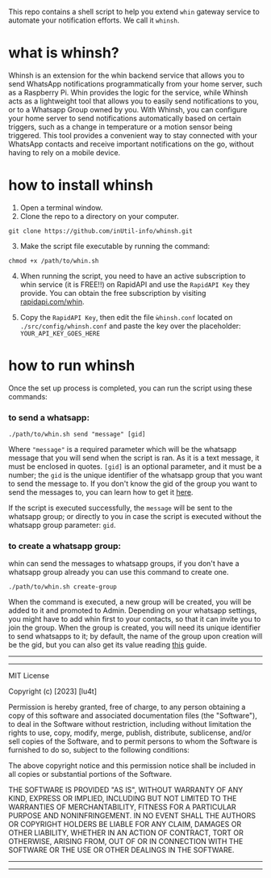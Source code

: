

This repo contains a shell script to help you extend `whin` gateway service to automate your notification efforts. We call it `whinsh`.

# what is whinsh?

Whinsh is an extension for the whin backend service that allows you to send WhatsApp notifications programmatically from your home server, such as a Raspberry Pi. Whin provides the logic for the service, while Whinsh acts as a lightweight tool that allows you to easily send notifications to you, or to a Whatsapp Group owned by you. 
With Whinsh, you can configure your home server to send notifications automatically based on certain triggers, such as a change in temperature or a motion sensor being triggered. This tool provides a convenient way to stay connected with your WhatsApp contacts and receive important notifications on the go, without having to rely on a mobile device.



# how to install whinsh

1. Open a terminal window.
2. Clone the repo to a directory on your computer.

```
git clone https://github.com/inUtil-info/whinsh.git
```

3. Make the script file executable by running the command:
    
```
chmod +x /path/to/whin.sh
```

4. When running the script, you need to have an active subscription to whin service (it is FREE!!) on RapidAPI and use the `RapidAPI Key` they provide. You can obtain the free subscription by visiting [rapidapi.com/whin](https://rapidapi.com/inutil-inutil-default/api/whin2).

5. Copy the `RapidAPI Key`, then edit the file `ẁhinsh.conf` located on `./src/config/whinsh.conf` and paste the key over the placeholder: `YOUR_API_KEY_GOES_HERE`

# how to run whinsh

Once the set up process is completed, you can run the script using these commands:

### to send a whatsapp:
```
./path/to/whin.sh send "message" [gid]
```

Where `"message"` is a required parameter which will be the whatsapp message that you will send when the script is ran. As it is a text message, it must be enclosed in quotes. `[gid]` is an optional parameter, and it must be a number; the `gid` is the unique identifier of the whatsapp group that you want to send the message to. If you don't know the gid of the group you want to send the messages to, you can learn how to get it [here](https://rapidapi.com/inutil-inutil-default/api/whin2/tutorials/how-to-use-the-groups-category-to-send-and-receive-whatsapps-to%2Ffrom-groups%3F-1).

If the script is executed successfully, the `message` will be sent to the whatsapp group; or directly to you in case the script is executed without the whatsapp group parameter: `gid`.


### to create a whatsapp group:
whin can send the messages to whatsapp groups, if you don't have a whatsapp group already you can use this command to create one. 

```
./path/to/whin.sh create-group
```

When the command is executed, a new group will be created, you will be added to it and promoted to Admin. Depending on your whatsapp settings, you might have to add whin first to your contacts, so that it can invite you to join the group.
When the group is created, you will need its unique identifier to send whatsapps to it; by default, the name of the group upon creation will be the gid, but you can also get its value reading [this](https://rapidapi.com/inutil-inutil-default/api/whin2/tutorials/how-to-use-the-groups-category-to-send-and-receive-whatsapps-to%2Ffrom-groups%3F-1) guide.


---
---


MIT License

Copyright (c) [2023] [lu4t]

Permission is hereby granted, free of charge, to any person obtaining a copy of this software and associated documentation files (the "Software"), 
to deal in the Software without restriction, including without limitation the rights to use, copy, modify, merge, publish, distribute, sublicense, 
and/or sell copies of the Software, and to permit persons to whom the Software is furnished to do so, subject to the following conditions:

The above copyright notice and this permission notice shall be included in all copies or substantial portions of the Software.

THE SOFTWARE IS PROVIDED "AS IS", WITHOUT WARRANTY OF ANY KIND, EXPRESS OR IMPLIED, INCLUDING BUT NOT LIMITED TO THE WARRANTIES OF MERCHANTABILITY, 
FITNESS FOR A PARTICULAR PURPOSE AND NONINFRINGEMENT. IN NO EVENT SHALL THE AUTHORS OR COPYRIGHT HOLDERS BE LIABLE FOR ANY CLAIM, DAMAGES OR OTHER 
LIABILITY, WHETHER IN AN ACTION OF CONTRACT, TORT OR OTHERWISE, ARISING FROM, OUT OF OR IN CONNECTION WITH THE SOFTWARE OR THE USE OR OTHER DEALINGS IN THE SOFTWARE.

---
---
